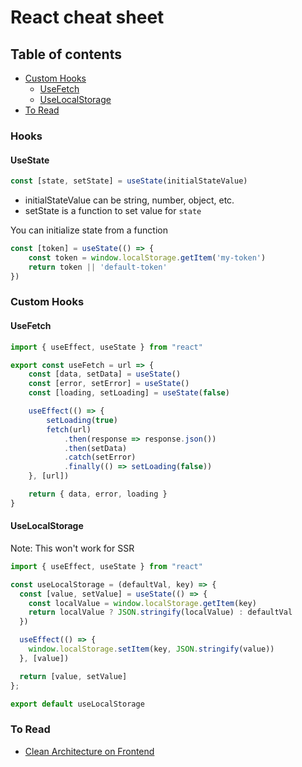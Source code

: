 # React cheat sheet

## Table of contents
* [Custom Hooks](#custom-hooks)
    * [UseFetch](#usefetch)
    * [UseLocalStorage](#uselocalstorage)
* [To Read](#to-read)

### Hooks

#### UseState
```jsx
const [state, setState] = useState(initialStateValue)
```
* initialStateValue can be string, number, object, etc.
* setState is a function to set value for `state`

You can initialize state from a function

```jsx
const [token] = useState(() => {
    const token = window.localStorage.getItem('my-token')
    return token || 'default-token'
})
```

### Custom Hooks

#### UseFetch
```jsx
import { useEffect, useState } from "react"

export const useFetch = url => {
    const [data, setData] = useState()
    const [error, setError] = useState()
    const [loading, setLoading] = useState(false)

    useEffect(() => {
        setLoading(true)
        fetch(url)
            .then(response => response.json())
            .then(setData)
            .catch(setError)
            .finally(() => setLoading(false))
    }, [url])

    return { data, error, loading }
}
```

#### UseLocalStorage

Note: This won't work for SSR

```jsx
import { useEffect, useState } from "react"

const useLocalStorage = (defaultVal, key) => {
  const [value, setValue] = useState(() => {
    const localValue = window.localStorage.getItem(key)
    return localValue ? JSON.stringify(localValue) : defaultVal
  })

  useEffect(() => {
    window.localStorage.setItem(key, JSON.stringify(value))
  }, [value])

  return [value, setValue]
};

export default useLocalStorage
```
### To Read
* [Clean Architecture on Frontend](https://dev.to/bespoyasov/clean-architecture-on-frontend-4311)
